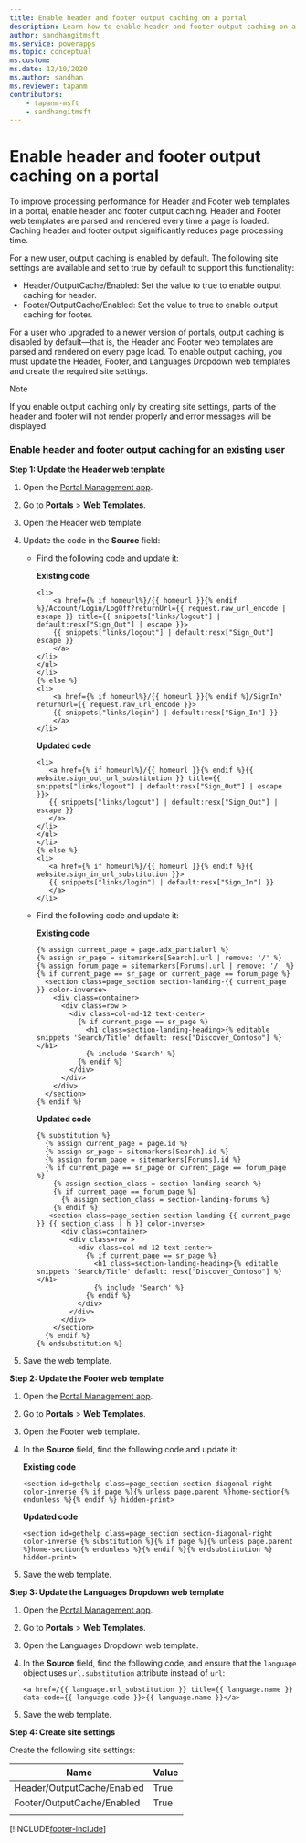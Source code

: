 ```yaml
---
title: Enable header and footer output caching on a portal
description: Learn how to enable header and footer output caching on a portal for existing users.
author: sandhangitmsft
ms.service: powerapps
ms.topic: conceptual
ms.custom: 
ms.date: 12/10/2020
ms.author: sandhan
ms.reviewer: tapanm
contributors:
    - tapanm-msft
    - sandhangitmsft
---
```


# Enable header and footer output caching on a portal

To improve processing performance for Header and Footer web templates in a portal, enable header and footer output caching. Header and Footer web templates are parsed and rendered every time a page is loaded. Caching header and footer output significantly reduces page processing time.

For a new user, output caching is enabled by default. The following site settings are available and set to true by default to support this functionality:
- Header/OutputCache/Enabled: Set the value to true to enable output caching for header.
- Footer/OutputCache/Enabled: Set the value to true to enable output caching for footer.

For a user who upgraded to a newer version of portals, output caching is disabled by default&mdash;that is, the Header and Footer web templates are parsed and rendered on every page load. To enable output caching, you must update the Header, Footer, and Languages Dropdown web templates and create the required site settings.

> [!Note]
> If you enable output caching only by creating site settings, parts of the header and footer will not render properly and error messages will be displayed.

### Enable header and footer output caching for an existing user

**Step 1: Update the Header web template**

1. Open the [Portal Management app](configure-portal.md).
2. Go to **Portals** > **Web Templates**.
3. Open the Header web template.
4. Update the code in the **Source** field:
    - Find the following code and update it:
    
        **Existing code**

        ```
        <li>
            <a href={% if homeurl%}/{{ homeurl }}{% endif %}/Account/Login/LogOff?returnUrl={{ request.raw_url_encode | escape }} title={{ snippets["links/logout"] | default:resx["Sign_Out"] | escape }}>
            {{ snippets["links/logout"] | default:resx["Sign_Out"] | escape }}
            </a>
        </li>
        </ul>
        </li>
        {% else %}
        <li>
            <a href={% if homeurl%}/{{ homeurl }}{% endif %}/SignIn?returnUrl={{ request.raw_url_encode }}>
            {{ snippets["links/login"] | default:resx["Sign_In"] }}
            </a>
        </li>
        ```
        
        **Updated code**

         ```
        <li>
            <a href={% if homeurl%}/{{ homeurl }}{% endif %}{{ website.sign_out_url_substitution }} title={{ snippets["links/logout"] | default:resx["Sign_Out"] | escape }}>
            {{ snippets["links/logout"] | default:resx["Sign_Out"] | escape }}
            </a>
        </li>
        </ul>
        </li>
        {% else %}
        <li>
            <a href={% if homeurl%}/{{ homeurl }}{% endif %}{{ website.sign_in_url_substitution }}>
            {{ snippets["links/login"] | default:resx["Sign_In"] }}
            </a>
        </li>
        ```
    - Find the following code and update it:

        **Existing code**
        ```
    	{% assign current_page = page.adx_partialurl %}
		{% assign sr_page = sitemarkers[Search].url | remove: '/' %}
		{% assign forum_page = sitemarkers[Forums].url | remove: '/' %}
		{% if current_page == sr_page or current_page == forum_page %}
		  <section class=page_section section-landing-{{ current_page }} color-inverse>
		    <div class=container>
		      <div class=row >
		        <div class=col-md-12 text-center>
		          {% if current_page == sr_page %}
		            <h1 class=section-landing-heading>{% editable snippets 'Search/Title' default: resx["Discover_Contoso"] %}</h1>
		            {% include 'Search' %}
		          {% endif %}
		        </div>
		      </div>
		    </div>
		  </section>
        {% endif %}
        ```

        **Updated code**

        ```
        {% substitution %}
		  {% assign current_page = page.id %}
		  {% assign sr_page = sitemarkers[Search].id %}
		  {% assign forum_page = sitemarkers[Forums].id %}
		  {% if current_page == sr_page or current_page == forum_page %}
		    {% assign section_class = section-landing-search %}
		    {% if current_page == forum_page %}
		      {% assign section_class = section-landing-forums %}
		    {% endif %}
		   <section class=page_section section-landing-{{ current_page }} {{ section_class | h }} color-inverse>
		      <div class=container>
		        <div class=row >
		          <div class=col-md-12 text-center>
		            {% if current_page == sr_page %}
		              <h1 class=section-landing-heading>{% editable snippets 'Search/Title' default: resx["Discover_Contoso"] %}</h1>
		              {% include 'Search' %}
		            {% endif %}
		          </div>
		        </div>
		      </div>
		    </section>
		  {% endif %}
        {% endsubstitution %}
        ```

5. Save the web template.

**Step 2: Update the Footer web template**

1. Open the [Portal Management app](configure-portal.md).
2. Go to **Portals** > **Web Templates**.
3. Open the Footer web template.
4. In the **Source** field, find the following code and update it:
    
    **Existing code**
    
    ```
    <section id=gethelp class=page_section section-diagonal-right color-inverse {% if page %}{% unless page.parent %}home-section{% endunless %}{% endif %} hidden-print>
    ```

    **Updated code**

    ```
    <section id=gethelp class=page_section section-diagonal-right color-inverse {% substitution %}{% if page %}{% unless page.parent %}home-section{% endunless %}{% endif %}{% endsubstitution %} hidden-print>
    ```

5. Save the web template.

**Step 3: Update the Languages Dropdown web template**

1. Open the [Portal Management app](configure-portal.md).
2. Go to **Portals** > **Web Templates**.
3. Open the Languages Dropdown web template.
4. In the **Source** field, find the following code, and ensure that the `language` object uses `url.substitution` attribute instead of `url`:
    
    ```
    <a href=/{{ language.url_substitution }} title={{ language.name }} data-code={{ language.code }}>{{ language.name }}</a>
    ```

5. Save the web template.

**Step 4: Create site settings**

Create the following site settings:

|Name|Value|
|----|-----|
|Header/OutputCache/Enabled|True|
|Footer/OutputCache/Enabled|True|
|||


[!INCLUDE[footer-include](../../../includes/footer-banner.md)]